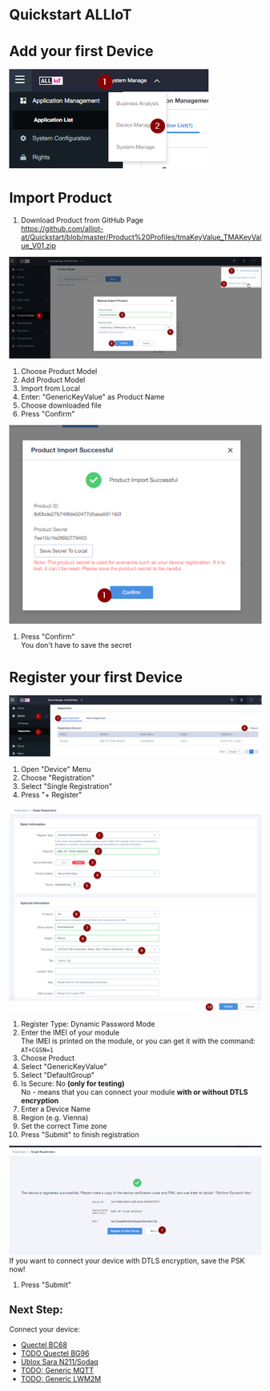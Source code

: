 # Quickstart ALLIoT

# Add your first Device

![DeviceStep1](./images/DeviceStep1.png)

# Import Product
1. Download Product from GitHub Page  
https://github.com/alliot-at/Quickstart/blob/master/Product%20Profiles/tmaKeyValue_TMAKeyValue_V01.zip


![DeviceStep2](./images/DeviceStep2.png)  

1. Choose Product Model
2. Add Product Model
3. Import from Local
4. Enter: "GenericKeyValue" as Product Name
5. Choose downloaded file
6. Press "Confirm" 


![DeviceStep3](./images/DeviceStep3.png)  
1. Press "Confirm"  
   You don't have to save the secret

# Register your first Device

![DeviceStep4](./images/DeviceStep4.png)  
1. Open "Device" Menu
2. Choose "Registration"
3. Select "Single Registration"
4. Press "+ Register"

![DeviceStep5](./images/DeviceStep5.png)  
1. Register Type: Dynamic Password Mode
2. Enter the IMEI of your module  
   The IMEI is printed on the module, or you can get it with the command:  `AT+CGSN=1` 
3. Choose Product
4. Select "GenericKeyValue"
5. Select "DefaultGroup"
6. Is Secure: No  **(only for testing)**  
   No - means that you can connect your module **with or without DTLS encryption**
7. Enter a Device Name
8. Region (e.g. Vienna)
9. Set the correct Time zone
10. Press "Submit" to finish registration

![DeviceStep6](./images/DeviceStep6.png) 
If you want to connect your device with DTLS encryption, save the PSK now!
1. Press "Submit" 

## Next Step: 

Connect your device:

* [Quectel BC68](Quectel&#32;BC68/03_Connect_device_to_ALLIoT.md)  
* [TODO Quectel BG96](Quectel#32;BG96)  
* [Ublox Sara N211/Sodaq](SARA#32,N211/03_Connect_device_to_ALLIoT.md)
* [TODO: Generic MQTT](jfkds)
* [TODO: Generic LWM2M](TODO)


